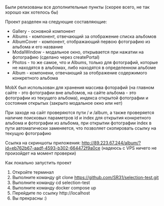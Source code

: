 Были релизованы все дополнительные пункты (скорее всего, не так хорошо как хотелось бы)

Проект разделен на следующие составляющие:
- Gallery - основной компонент
- Albums - компонент, отвечающий за отображение списка альбомов
- AlbumCover - компонент, отображающий первою фотографию из альбома и его название
- ModalWindow - модальное окно, открывается при нажатии на фотографию (сделано через createPortal)
- Photos - то же самое, что и Albums, только для фотографий, которые не находятся в альбомах, либо находятся в определенном альбоме
- Album - компонени, отвечающий за отображение содержимого конкретного альбома

MobX был использован для хранения массива фоторафий (на главном сайте - это фотографии вне альбомов,
на сайте альбома - это фотографии из текущего альбома), индекса открытой фотографии и состояния открытых (закрыто модальное окно или нет)

При заходе на сайт проверяются пути / и /album, а также проверяется наличие поисковых параметров id и index для открытия конкретного альбома
и фотографии из альбома, при открытии фотографии index в пути автоматически заменяется, что позволяет скопировать ссылку на текущую фотографию

Ссылка на скриншоты приложения: http://89.223.67.244/album/?id=eb762b67-aadf-4593-b302-664472f9a0ce
(надеюсь с VPS ничего не произойдет на момент проверки)

Как локально запустить проект
1. Откройте терминал
2. Выполните команду git clone https://github.com/SR31/selection-test.git
3. Выполните команду cd selection-test
4. Выполните команду docker compose up
5. Перейдите по ссылку http://localhost
6. Вы прекрасны :)
